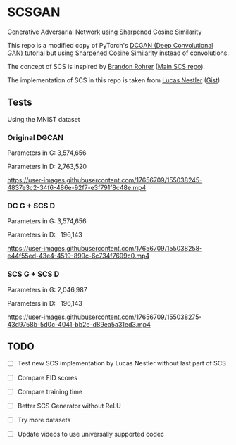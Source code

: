 # SCSGAN
Generative Adversarial Network using Sharpened Cosine Similarity

This repo is a modified copy of PyTorch's [DCGAN (Deep Convolutional GAN) tutorial](https://github.com/pytorch/examples/tree/master/dcgan) but using [Sharpened Cosine Similarity](https://e2eml.school/scs.html) instead of convolutions.

The concept of SCS is inspired by [Brandon Rohrer](https://github.com/brohrer) ([Main SCS repo](https://github.com/brohrer/sharpened_cosine_similarity_torch)).

The implementation of SCS in this repo is taken from [Lucas Nestler](https://gist.github.com/ClashLuke) ([Gist](https://gist.github.com/ClashLuke/8f6521deef64789e76334f1b72a70d80)).

## Tests

Using the MNIST dataset

### Original DGCAN

Parameters in G: 3,574,656

Parameters in D: 2,763,520

https://user-images.githubusercontent.com/17656709/155038245-4837e3c2-34f6-486e-92f7-e3f791f8c48e.mp4


### DC G + SCS D

Parameters in G: 3,574,656

Parameters in D:   196,143

https://user-images.githubusercontent.com/17656709/155038258-e44f55ed-43e4-4519-899c-6c734f7699c0.mp4


### SCS G + SCS D

Parameters in G: 2,046,987

Parameters in D:   196,143

https://user-images.githubusercontent.com/17656709/155038275-43d9758b-5d0c-4041-bb2e-d89ea5a31ed3.mp4


## TODO

- [ ] Test new SCS implementation by Lucas Nestler without last part of SCS

- [ ] Compare FID scores

- [ ] Compare training time

- [ ] Better SCS Generator without ReLU

- [ ] Try more datasets

- [ ] Update videos to use universally supported codec
